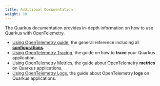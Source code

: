 ```yaml
---
title: Additional Documentation
weight: 30
---
```


The Quarkus documentation provides in-depth information on how to use Quarkus with OpenTelemetry.

* [Using OpenTelemetry guide](https://quarkus.io/guides/opentelemetry), the general reference including all **[configurations](https://quarkus.io/guides/opentelemetry#configuration-reference)**.
* [Using OpenTelemetry Tracing](https://quarkus.io/guides/opentelemetry-tracing), the guide on how to **trace** your Quarkus application.
* [Using OpenTelemetry Metrics](https://quarkus.io/guides/opentelemetry-metrics), the guide about OpenTelemetry **metrics** on Quarkus applications.
* [Using OpenTelemetry Logs](https://quarkus.io/guides/opentelemetry-logging), the guide about OpenTelemetry **logs** on Quarkus applications.

